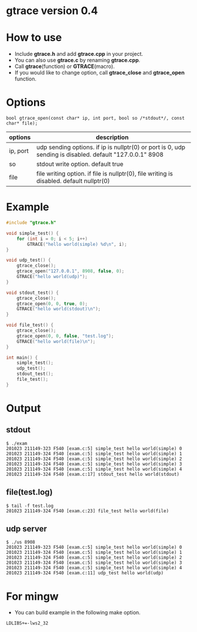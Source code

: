 gtrace version 0.4
==================

# How to use

* Include **gtrace.h** and add **gtrace.cpp** in your project.
* You can also use **gtrace.c** by renaming **gtrace.cpp**.
* Call **gtrace**(function) or **GTRACE**(macro).
* If you would like to change option, call **gtrace_close** and **gtrace_open** function.


# Options
```
bool gtrace_open(const char* ip, int port, bool so /*stdout*/, const char* file);
```

|options|description|
|---|---|
|ip, port|udp sending options. if ip is nullptr(0) or port is 0, udp sending is disabled. default "127.0.0.1" 8908|
|so|stdout write option. default true|
|file|file writing option. if file is nullptr(0), file writing is disabled. default nullptr(0)|

# Example

```c
#include "gtrace.h"

void simple_test() {
	for (int i = 0; i < 5; i++)
		GTRACE("hello world(simple) %d\n", i);
}

void udp_test() {
	gtrace_close();
	gtrace_open("127.0.0.1", 8908, false, 0);
	GTRACE("hello world(udp)");
}

void stdout_test() {
	gtrace_close();
	gtrace_open(0, 0, true, 0);
	GTRACE("hello world(stdout)\n");
}

void file_test() {
	gtrace_close();
	gtrace_open(0, 0, false, "test.log");
	GTRACE("hello world(file)\n");
}

int main() {
	simple_test();
	udp_test();
	stdout_test();
	file_test();
}
```

# Output

## stdout
```
$ ./exam
201023 211149-323 F540 [exam.c:5] simple_test hello world(simple) 0
201023 211149-324 F540 [exam.c:5] simple_test hello world(simple) 1
201023 211149-324 F540 [exam.c:5] simple_test hello world(simple) 2
201023 211149-324 F540 [exam.c:5] simple_test hello world(simple) 3
201023 211149-324 F540 [exam.c:5] simple_test hello world(simple) 4
201023 211149-324 F540 [exam.c:17] stdout_test hello world(stdout)
```

## file(test.log)
```
$ tail -f test.log
201023 211149-324 F540 [exam.c:23] file_test hello world(file)
```

## udp server
```
$ ./us 8908
201023 211149-323 F540 [exam.c:5] simple_test hello world(simple) 0
201023 211149-324 F540 [exam.c:5] simple_test hello world(simple) 1
201023 211149-324 F540 [exam.c:5] simple_test hello world(simple) 2
201023 211149-324 F540 [exam.c:5] simple_test hello world(simple) 3
201023 211149-324 F540 [exam.c:5] simple_test hello world(simple) 4
201023 211149-324 F540 [exam.c:11] udp_test hello world(udp)
```

# For mingw

* You can build example in the following make option.
```
LDLIBS+=-lws2_32
```
